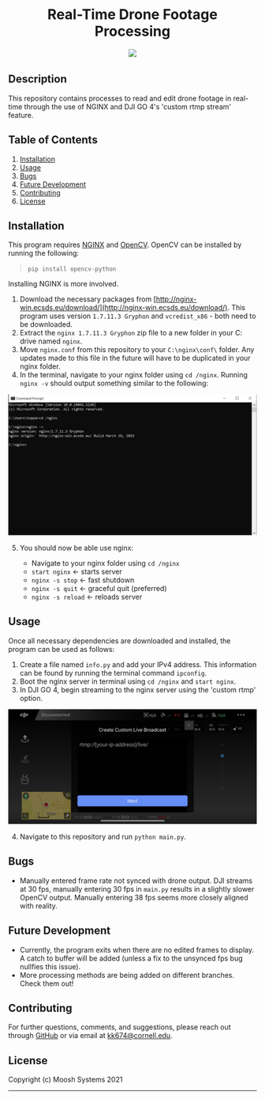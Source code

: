 <h1 align="center"><strong>Real-Time Drone Footage Processing</strong></h1>

<p align="center">
  <img src="https://img.shields.io/github/languages/top/kkolyvek/moosh-vision">
</p>

## Description

This repository contains processes to read and edit drone footage in real-time through the use of NGINX and DJI GO 4's 'custom rtmp stream' feature.

## Table of Contents

1. [Installation](#installation)
2. [Usage](#usage)
3. [Bugs](#bugs)
4. [Future Development](#future-development)
5. [Contributing](#contributing)
6. [License](#license)

## Installation

This program requires [NGINX](https://www.nginx.com/) and [OpenCV](https://opencv.org/). OpenCV can be installed by running the following:

> `pip install opencv-python`

Installing NGINX is more involved.

1. Download the necessary packages from [http://nginx-win.ecsds.eu/download/](http://nginx-win.ecsds.eu/download/). This program uses version `1.7.11.3 Gryphon` and `vcredist_x86` - both need to be downloaded.
2. Extract the `nginx 1.7.11.3 Gryphon` zip file to a new folder in your C: drive named `nginx`.
3. Move `nginx.conf` from this repository to your `C:\nginx\conf\` folder. Any updates made to this file in the future will have to be duplicated in your nginx folder.
4. In the terminal, navigate to your nginx folder using `cd /nginx`. Running `nginx -v` should output something similar to the following:

  <p align="center">
    <img width="800" src="./assets/readme/readme-nginx-version.png">
  </p>

5. You should now be able use nginx:

   - Navigate to your nginx folder using `cd /nginx`
   - `start nginx` <- starts server
   - `nginx -s stop` <- fast shutdown
   - `nginx -s quit` <- graceful quit (preferred)
   - `nginx -s reload` <- reloads server

## Usage

Once all necessary dependencies are downloaded and installed, the program can be used as follows:

1. Create a file named `info.py` and add your IPv4 address. This information can be found by running the terminal command `ipconfig`.
2. Boot the nginx server in terminal using `cd /nginx` and `start nginx`.
3. In DJI GO 4, begin streaming to the nginx server using the 'custom rtmp' option.

  <p align="center">
    <img width="800" src="./assets/readme/readme-dji.png">
  </p>

4. Navigate to this repository and run `python main.py`.

## Bugs

- Manually entered frame rate not synced with drone output. DJI streams at 30 fps, manually entering 30 fps in `main.py` results in a slightly slower OpenCV output. Manually entering 38 fps seems more closely aligned with reality.

## Future Development

- Currently, the program exits when there are no edited frames to display. A catch to buffer will be added (unless a fix to the unsynced fps bug nullfies this issue).
- More processing methods are being added on different branches. Check them out!

## Contributing

For further questions, comments, and suggestions, please reach out through [GitHub](https://github.com/kkolyvek) or via email at kk674@cornell.edu.

## License

Copyright (c) Moosh Systems 2021

---
